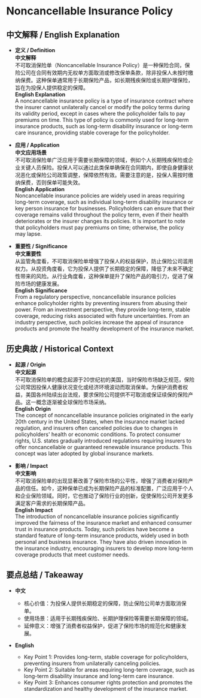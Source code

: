 # Noncancellable Insurance Policy

## 中文解释 / English Explanation

* **定义 / Definition**  
  **中文解释**  
  不可取消保险单（Noncancellable Insurance Policy）是一种保险合同，保险公司在合同有效期内无权单方面取消或修改保单条款，除非投保人未按时缴纳保费。这种保单通常用于长期保险产品，如长期残疾保险或长期护理保险，旨在为投保人提供稳定的保障。  
  **English Explanation**  
  A noncancellable insurance policy is a type of insurance contract where the insurer cannot unilaterally cancel or modify the policy terms during its validity period, except in cases where the policyholder fails to pay premiums on time. This type of policy is commonly used for long-term insurance products, such as long-term disability insurance or long-term care insurance, providing stable coverage for the policyholder.

* **应用 / Application**  
  **中文应用场景**  
  不可取消保险单广泛应用于需要长期保障的领域，例如个人长期残疾保险或企业关键人员保险。投保人可以通过此类保单确保在合同期内，即使自身健康状况恶化或保险公司政策调整，保障依然有效。需要注意的是，投保人需按时缴纳保费，否则保单可能失效。  
  **English Application**  
  Noncancellable insurance policies are widely used in areas requiring long-term coverage, such as individual long-term disability insurance or key person insurance for businesses. Policyholders can ensure that their coverage remains valid throughout the policy term, even if their health deteriorates or the insurer changes its policies. It is important to note that policyholders must pay premiums on time; otherwise, the policy may lapse.

* **重要性 / Significance**  
  **中文重要性**  
  从监管角度看，不可取消保险单增强了投保人的权益保护，防止保险公司滥用权力。从投资角度看，它为投保人提供了长期稳定的保障，降低了未来不确定性带来的风险。从行业角度看，这种保单提升了保险产品的吸引力，促进了保险市场的健康发展。  
  **English Significance**  
  From a regulatory perspective, noncancellable insurance policies enhance policyholder rights by preventing insurers from abusing their power. From an investment perspective, they provide long-term, stable coverage, reducing risks associated with future uncertainties. From an industry perspective, such policies increase the appeal of insurance products and promote the healthy development of the insurance market.

## 历史典故 / Historical Context

* **起源 / Origin**  
  **中文起源**  
  不可取消保险单的概念起源于20世纪初的美国，当时保险市场缺乏规范，保险公司常因投保人健康状况变化或经济环境波动而取消保单。为保护消费者权益，美国各州陆续出台法规，要求保险公司提供不可取消或保证续保的保险产品。这一概念逐渐被全球保险市场采纳。  
  **English Origin**  
  The concept of noncancellable insurance policies originated in the early 20th century in the United States, when the insurance market lacked regulation, and insurers often canceled policies due to changes in policyholders' health or economic conditions. To protect consumer rights, U.S. states gradually introduced regulations requiring insurers to offer noncancellable or guaranteed renewable insurance products. This concept was later adopted by global insurance markets.

* **影响 / Impact**  
  **中文影响**  
  不可取消保险单的出现显著改善了保险市场的公平性，增强了消费者对保险产品的信任。如今，这种保单已成为长期保险产品的标准配置，广泛应用于个人和企业保险领域。同时，它也推动了保险行业的创新，促使保险公司开发更多满足客户需求的长期保障产品。  
  **English Impact**  
  The introduction of noncancellable insurance policies significantly improved the fairness of the insurance market and enhanced consumer trust in insurance products. Today, such policies have become a standard feature of long-term insurance products, widely used in both personal and business insurance. They have also driven innovation in the insurance industry, encouraging insurers to develop more long-term coverage products that meet customer needs.

## 要点总结 / Takeaway

* **中文**  
  - 核心价值：为投保人提供长期稳定的保障，防止保险公司单方面取消保单。  
  - 使用场景：适用于长期残疾保险、长期护理保险等需要长期保障的领域。  
  - 延伸意义：增强了消费者权益保护，促进了保险市场的规范化和健康发展。  

* **English**  
  - Key Point 1: Provides long-term, stable coverage for policyholders, preventing insurers from unilaterally canceling policies.  
  - Key Point 2: Suitable for areas requiring long-term coverage, such as long-term disability insurance and long-term care insurance.  
  - Key Point 3: Enhances consumer rights protection and promotes the standardization and healthy development of the insurance market.
